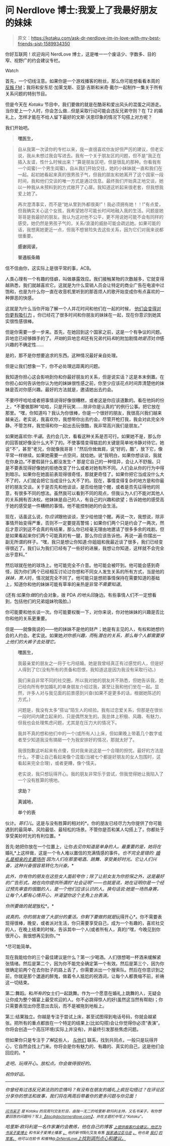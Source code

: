 # 问 Nerdlove 博士:我爱上了我最好朋友的妹妹

> 原文：<https://kotaku.com/ask-dr-nerdlove-im-in-love-with-my-best-friends-sist-1589934350>

你好互联网！欢迎询问 NerdLove 博士，这是唯一一个废话少、字数多、目的窄、视野广的约会建议专栏。

Watch

首先，一个切线注意。如果你是一个游戏播客的粉丝，那么你可能想看看本周的 [反叛 FM](http://www.eat-sleep-game.com/)；我将和安东尼·加莱戈斯、亚瑟·吉斯和米奇·戴尔一起制作一集关于所有关系问题的特别节目。

但是今天在 *Kotaku* 节目中，我们要做的就是在酷哥和爱出风头的混蛋之间游走。当你爱上一个人时，你会怎么做…但是采取行动可能会违反兄弟守则？在 T2 的婚礼上，怎样才能在不给人留下最好的文斯·沃恩印象的情况下勾搭上对方呢？

我们开始吧。

> **嘿医生，**

> 自从我第一次读你的专栏以来，我一直很喜欢你友好但严厉的建议，但老实说，我从未想过我会写进去。我有一个关于朋友区的问题，但不是“我正在插入友谊，性什么时候出来？”算是朋友区吧，但是很乱的那种。你看我有一个闺蜜(一个男生闺蜜)，自从我们开始交往，她的小妹妹就一直和我们在一起。起初她看起来真的很男孩子气，但我的朋友和她离开了这个国家一段时间，我和他们交谈的唯一方式是通过信息。最终我们开始真正地交谈，她以一种我从未预料到的方式敞开了心扉。我知道这听起来很老套，但我想我爱上她了。
> 
> 再次澄清事实，而不是“她从里到外都很美!”！我必须拥有她！！!"有点爱，但我确实关心这个女孩，我希望她尽可能长时间地融入我的生活。问题是她哥哥是我最好的朋友。我认为这对他不公平，更不用说她可能不会有同样的感受。她仍然是男孩子气的，关系/浪漫的威胁可能会疏远她。如果可能的话，我想离她更近一点，但我不想冒险失去这些关系，因为它们对我来说都很重要。
> 
> **感谢阅读，**
> 
> **普通板条箱**

信不信由你，这实际上是很平常的事，ACB。

人类心理有一个有趣的怪癖，叫做暴露效应。我们接触某物的次数越多，它就变得越熟悉，我们就越喜欢它。这就是为什么营销人员会让特定的商业广告在电波中过饱和，也是为什么你一直在收音机里听到的那首烦人的歌开始变成你有点喜欢的一种罪恶的快感。

这就是为什么当你开始了解一个人并花时间和他们在一起的时候， [他们会变得对你更有吸引力](http://www.doctornerdlove.com/2014/06/building-attraction-which-matters-more-looks-personality/) 。你已经花了很多时间和你朋友的妹妹在一起，现在你意识到她其实很性感很棒。

但是你需要一步一步来。首先，在她回到这个国家之前，这是一个有争议的问题。异地恋已经够棘手的了。*开始*的异地恋*和*还有兄弟代码*和*的附加剧情*她是否*对*你*感兴趣的不确定性……

是的，那不是你想要追求的东西。这种情况最好亲自处理。

但是让我们想象一下，你不必处理远距离的问题。

我知道你担心这会影响到你和你最好朋友的关系，但是说实话？这是本末倒置。在你担心如何告诉他你认为他的妹妹很性感之前，你至少应该花点时间弄清楚他的妹妹是否对你感兴趣。最好的方法就是，邀请她出去约会。

不要哼哼哈哈或者把事情说得好像很糟糕，或者这是你应该道歉的。看在他妈的份上，*不要做那种“哈哈，只是开玩笑……除非你是认真的”的例行公事。把它放在那里。“嘿，你知道吗？我认为你很棒，你是一个很好的朋友，我很高兴我们越来越亲近。老实说，我喜欢你，我想带你出去约会。尽管开枪打我，我会对此完全冷静。不管怎样，我觉得和你一起出去玩很酷，我非常高兴我们是朋友。”

如果她喜欢你:*牛逼*。去约会几次，看看这种关系是否可行。如果她不是，那么你的回答就好像没什么大不了的。不使事情变得尴尬的关键是简单地冷静对待它。她说“不”，甚至“老兄，你就像我哥哥！”然后你耸耸肩，说“好的，酷”，放下它，像平常一样继续。如果她需要一点空间，就给她。说“我明白，如果你想谈谈，我就在你身边。”不要假装什么都没发生-* 那是它自己的一种怪异，会让人不舒服。只是不要表现得好像她的拒绝改变了什么或者对她有所不同。人们会从你的行为中得到暗示。如果你在她面前表现得很奇怪，那就更奇怪了。如果你把它当成没什么大不了的，人们就会把它当成没什么大不了的。现在，事情变得复杂的地方是和你最好的朋友交谈。关于是否先和他谈谈，是否给他提个醒，或者是否先征得他的同意，有很多不同的想法。虽然我可以看到不同的观点，但我认为人们不能对其他人的关系拥有否决权。他妹妹是自己的人，有自己的兴趣和欲望；告诉她他的感受高于她的感受是一件糟糕的事情。他不能控制她的约会生活。

现在，话虽这么说，你*应该*跟他谈谈，至少给他提个醒。再说一次，我想说，除非事情开始变得严重，否则不一定要提高警惕；如果你们两个只是约会了一两次，然后才意识到这不会真的有结果，那么你已经毫无理由地邀请了很多多余的戏剧。但是如果看起来你们两个可能真的有一腿，那么你应该告诉他。再说一遍:你摆出一副无所谓的样子。“嘿，我只是想让你知道:你姐姐和我最近谈了很多，我们已经变得很近了。我们认为我们已经有了一些好的进展，我想让你知道，这样就不会完全出乎意料。”

然后球就在他的球场上。他可能完全不介意。他可能会被吓到。他可能会感到奇怪，因为你们两个已经相互讨论过你想和不同女人发生关系的所有方式，当是他的*妹妹，男人*时，情况就完全不同了。他可能只是想把事情保持在需要知道的基础上，知道你和他的妹妹可能有草率的亲热是非常*不需要知道*。

(还有:如果你*做*的约会对象，拨 PDA *的地头回*身边。有些事情人们不一定想看到，包括他们的兄弟姐妹吮吸脸。)

你可能要和他长谈一次。你可能要权衡一下，对你来说，你对他妹妹的兴趣是否比你和他的关系更重要。

但是——就像我说的——他的妹妹不是他的财产；她是有主见的人，有权和她想约会的人约会。老实说。如果她*对你感兴趣，而*有*潜在的关系，那么每个人都需要穿上他们的大裤子去处理它。*

> **嘿医生，**
> 
> 我最亲爱的朋友之一将于七月结婚。她是我曾经真正有过感觉的人，但是好人得到了它(没有所有的责备和怨恨，我知道这是因为我没有采取行动。)
> 
> 我们来自非常不同的社交圈，所以我对她的朋友并不熟悉，但她告诉我，她已经向所有参加婚礼的单身朋友介绍过我，甚至让我和他们坐在一起。显然，许多人对与我见面的前景感到兴奋(如果不是更多的话，根据她陈述的方式。)
> 
> 问题是，我没有太多“搭讪”陌生人的经验。我有过恋爱关系，但那是在很长一段时间内建立起来的，只是偶然发生的。我总体上积极、风趣、有魅力，但我也会处理焦虑问题，尤其是在压力大的情况下。
> 
> 我并不真的想和他们中的一个(或所有人)上床，但如果晚上带着几个数字或者至少知道我没有搞砸一个为我安排好的情况，那就太好了。
> 
> 我很抱歉这听起来有点傻，但对我来说这是一个合理的担忧。最好的方法是什么，不要让自己看起来像个混蛋(当被七个都是好朋友的女人包围时，这看起来完全合理)，或者更糟，像个懦夫。
> 
> 老实说，我只想玩得开心。我的朋友非常乐于尝试，但我觉得她让我陷入了一个没有胜算的境地。
> 
> **求助？**
> 
> **真诚地，**
> 
> **单个的表**

伙计。*哥们儿*。这是与没有胜算的相对的*。你的朋友已经尽力为你提供了你可能遇到的最简单、风险最低、最轻松的场景。不管你是否和某人勾搭上了，你都处于享受美妙时光的有利位置。*

首先:她把你放在一个位置上，让你*去见你知道是单身的人。最重要的是，她将在*婚礼*上这样做，这是一个令人难以置信的充满情感的事件。*也不完全是错的: [婚礼是相亲的主要场所](http://www.doctornerdlove.com/2012/05/hook-up-at-wedding/all/1/) 因为人们在那里喝酒、跳舞、享受美好时光。它让人们兴奋，这种兴奋很容易转化为兴奋。**

*此外，你有你的朋友在这些女人面前夸你；除了让前女友为你担保之外，这是最好的广告形式。她在向你提供所谓的“社会证明”——也就是说，她在证明你是一个经过预先审查的很酷的人，是一个他们应该认识的人。换句话说:她是一场热身赛，让每个人都有心情开心，并渴望你这个主角上台表演。*

*你所要做的就是*放松*。*

*说真的。你的朋友做了大部分的重活。你剩下要做的就是*玩得开心*。你不需要表现得很棒，晚安，或者派对生活，你只需要享受自己，成为一个有趣的，喜欢社交的人，在晚上结束的时候，告诉其中一个人(或者所有人，真的)“嘿，今晚见到你很开心，我很想再见到你。”*

*尽可能简单。

现在我能给你的三个最佳建议是什么？第一:少喝酒。人们很想喝一杯酒来缓解紧张情绪。然后是第二个，因为你不能完全确定第一个有效。然后是第三个，因为你很确定前两个在去你肚子的路上丢了，你需要派出一个搜索队。然后在你意识到之前，你就是那个邋遢的醉鬼，做着令人尴尬的祝酒词，让每个人都畏缩不前，祈祷这一切结束。

第二:舞蹈。和*所有的*女士们一起跳舞。作为一个愿意在婚礼上跳舞的人，无疑会让你成为整个婚宴上最受欢迎的人。你不必跳得惊人的好(虽然这当然有帮助)；你只需要表现出你愿意出去玩，而不是被拖到地板上。

第三:结果独立。你越是专注于尝试上床，甚至试图得到电话号码，你就会越紧张。把所有的重点都放在一个特定的结果上(比如勾搭)会让你觉得你必须“表演”。你将会创造一个高压环境(实际上并没有)，并最终引发那些焦虑问题。

但如果你只是专注于*了解*这些人， [与他们](http://www.doctornerdlove.com/2012/07/chemistry-emotional-engagement/all/1/) 联系，找到共同点，一般只是玩得开心，它自然会找上门来。你将会是你有魅力的、有趣的、真实的自己，这是他们会回应的。*

*走吧。玩得开心。放松点。你会做得很好的。*

*祝你好运。*

* * *

*你曾经有过违反兄弟法则的恋情吗？有没有在朋友的婚礼上疯狂勾搭过？在评论区分享你的想法和故事，我们将在两周后带着你的更多问题与你见面！*

* * *

*[<small>问书呆子</small>](http://kotaku.com/askdrnerdlove) <small>是 *Kotaku* 的双周刊交友栏目，由独一无二的哈里斯·欧玛利主持，又名书呆子。有你想要回答的问题吗？写上</small>[<small>【doc@doctornerdlove.com】</small>](mailto:doc@doctornerdlove.com)<small>，并在主题栏中写上“Kotaku”。</small>*

*哈里斯·欧玛利是一名作家兼约会教练，他在自己的博客 [<small>上提供极客约会建议，他还为书呆子爱博士</small>](http://www.doctornerdlove.com/) <small>和书呆子爱博士播客</small> [<small>。</small>](https://kotaku.com/ask-dr-nerdlove-how-do-i-ask-out-the-gamestop-girl-1543136621) <small>他的新书*简化交友*有售</small> [<small>独家通过亚马逊</small>](http://bit.ly/simplifieddating) [<small>。</small>](http://kotaku.com/ask-dr-nerdlove-how-do-i-become-boyfriend-material-1553033898) <small>他也是</small> [<small>我们</small>](http://oneofus.net/) [<small>的常客。</small>](http://kotaku.com/ask-dr-nerdlove-i-cant-get-over-an-affair-with-my-mar-1573528327) <small>他可以在脸书</small> <small>和推特</small>[<small>@ DrNerdLove</small>](http://twitter.com/DrNerdLove)[上找到调剂点心和建议。](http://kotaku.com/ask-dr-nerdlove-when-a-nice-guy-wont-leave-you-al-1522243657)*